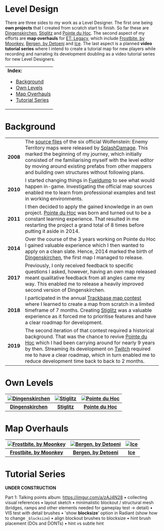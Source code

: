 Level Design
==========

There are three sides to my work as a Level Designer. The first one being **own projects** that I created from scratch start to finish. So far these are [Dingenskirchen](https://github.com/realkemon/home/blob/master/pages/dingenskirchen.md), [Stiglitz](https://github.com/realkemon/home/blob/master/pages/stiglitz.md) and [Pointe du Hoc](https://github.com/realkemon/home/blob/master/pages/pointe_du_hoc.md). The second aspect of my efforts are **map overhauls** for [ET: Legacy](https://github.com/realkemon/home/blob/master/pages/etlegacy.md), which include [Frostbite, by Moonkey](https://github.com/realkemon/home/blob/master/pages/etl_frostbite.md), [Bergen, by Detoeni](https://github.com/realkemon/home/blob/master/pages/etl_bergen.md) and [Ice](https://github.com/realkemon/home/blob/master/pages/etl_ice.md). The last aspect is a planned **video tutorial series** where I intend to create a tutorial map for new players while recording and narrating its development doubling as a video tutorial series for new Level Designers.


<table>
 <tr>
   <td><b>Index:</b><br>
    <ul>
     <li><a href="https://github.com/realkemon/home/blob/master/pages/level_design.md#background">Background</a></li>
     <li><a href="https://github.com/realkemon/home/blob/master/pages/level_design.md#own-levels">Own Levels</a></li>
     <li><a href="https://github.com/realkemon/home/blob/master/pages/level_design.md#map-overhauls">Map Overhauls</a></li>
     <li><a href="https://github.com/realkemon/home/blob/master/pages/level_design.md#tutorial-series">Tutorial Series</a></li>
    </ul>
 </td>
 </tr>
</table>


Background
==========

<table>
 <tr>
  <td><b>2008</b></td>
  <td>The <a href="https://www.splashdamage.com/news/wolfenstein-enemy-territory-map-source-files-released/">source files</a> of the six official Wolfenstein: Enemy Territory maps were released by <a href="https://www.splashdamage.com/">SplashDamage</a>. This marked the beginning of my journey, which initially consisted of me familiarising myself with the level editor by moving around existing prefabs from other mappers and building own structures without following plans.</td>
 </tr>
 <tr>
  <td><b>2010</b></td>
  <td>I started changing things in <a href="https://forums.splashdamage.com/t/fueldump-tunnelexit-texture-problem/129412">Fueldump</a> to see what would happen in-game. Investigating the official map sources enabled me to learn from professional examples and test in working environments.</td>
 </tr>
 <tr>
  <td><b>2011</b></td>
  <td>I then decided to apply the gained knowledge in an own project. <a href="https://github.com/realkemon/home/blob/master/pages/pointe_du_hoc.md">Pointe du Hoc</a> was born and turned out to be a constant learning experience. That resulted in me restarting the project a grand total of 8 times before putting it aside in 2014.</td>
 </tr>
 <tr>
  <td><b>2014</b></td>
  <td>Over the course of the 3 years working on Pointe du Hoc I gained valuable experience which I then wanted to apply on a clean slate. Hence, 2014 marked the birth of <a href="https://github.com/realkemon/home/blob/master/pages/dingenskirchen.md">Dingenskirchen</a>, the first map I managed to release.</td>
 </tr>
 <tr>
  <td><b>2017</b></td>
  <td>Previously, I only received feedback to specific questions I asked, however, having an own map released meant qualitative feedback from all angles came my way. This enabled me to release a heavily improved second version of Dingenskirchen.</td>
 </tr>
 <tr>
  <td><b>2018</b></td>
  <td>I participated in the annual <a href="https://contest.trackbase.net/">Trackbase map contest</a> where I learned to create a map from scratch in a limited timeframe of 7 months. Creating <a href="https://github.com/realkemon/home/blob/master/pages/stiglitz.md">Stiglitz</a> was a valuable experience as it forced me to prioritise features and have a clear roadmap for development.</td>
 </tr>
 <tr>
  <td><b>2019</b></td>
  <td>The second iteration of that contest required a historical background. That was the chance to revive <a href="https://github.com/realkemon/home/blob/master/pages/pointe_du_hoc.md">Pointe du Hoc</a> which I had been carrying around for nearly 9 years by then. Streaming its development on <a href="https://github.com/realkemon/home/blob/master/pages/twitch.md">Twitch</a> required me to have a clear roadmap, which in turn enabled me to reduce development time back to back to 2 months.</td>
 </tr>
</table>


Own Levels
==========

[![Dingenskirchen](https://github.com/realkemon/home/blob/master/levelshots/dingenskirchen.png)](https://github.com/realkemon/home/blob/master/pages/dingenskirchen.md) | [![Stiglitz](https://github.com/realkemon/home/blob/master/levelshots/stiglitz.png)](https://github.com/realkemon/home/blob/master/pages/stiglitz.md) | [![Pointe du Hoc](https://github.com/realkemon/home/blob/master/levelshots/hoc.png)](https://github.com/realkemon/home/blob/master/pages/pointe_du_hoc.md)
:---:|:---:|:---:
[**Dingenskirchen**](https://github.com/realkemon/home/blob/master/pages/dingenskirchen.md) | [**Stiglitz**](https://github.com/realkemon/home/blob/master/pages/stiglitz.md) | [**Pointe du Hoc**](https://github.com/realkemon/home/blob/master/pages/pointe_du_hoc.md)


Map Overhauls
==========

[![Frostbite, by Moonkey](https://github.com/realkemon/home/blob/master/levelshots/etl_frostbite.png)](https://github.com/realkemon/home/blob/master/pages/etl_frostbite.md#) | [![Bergen, by Detoeni](https://github.com/realkemon/home/blob/master/levelshots/etl_bergen.png)](https://github.com/realkemon/home/blob/master/pages/etl_bergen.md#) | [![Ice](https://github.com/realkemon/home/blob/master/levelshots/etl_ice.png)](https://github.com/realkemon/home/blob/master/pages/etl_ice.md#)
:---:|:---:|:---:
[**Frostbite, by Moonkey**](https://github.com/realkemon/home/blob/master/pages/etl_frostbite.md#) | [**Bergen, by Detoeni**](https://github.com/realkemon/home/blob/master/pages/etl_bergen.md#) | [**Ice**](https://github.com/realkemon/home/blob/master/pages/etl_ice.md#)


Tutorial Series
==========

**UNDER CONSTRUCTION**

Part 1: Talking points
album: https://imgur.com/a/zAJ4N28
• collecting visual references
• layout sketch
• minimalistic blockout / structural mesh (bridges, ramps and other elements needed for gameplay test -> detail)
• VIS test with detail brushes
• 'show **blocksize**' option in Radiant (show how to change `_blocksize`)
• align blockout brushes to blocksize
• hint brush placement (DOs and DONTs)
• hint vs subtle hint

